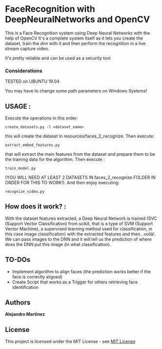 # FaceRecognition with DeepNeuralNetworks and OpenCV
This is a Face Recognition system using Deep Neural Networks with the help of OpenCV
It's a complete system itself as it lets you create the dataset, train the dnn with it and then perform the recognition in a live stream capture video.

It's pretty reliable and can be used as a security tool

### Considerations

TESTED on UBUNTU 19.04

You may have to change some path parameters on Windows Systems!

## USAGE :

Execute the operations in this order:
```
create_datasets.py -l <dataset_name> 
```
this will create the dataset in resources/faces_2_recognize. Then execute:

```
extract_embed_features.py
```
that will extract the main features from the dataset and prepare them to be the trainnig data for the algorithm.
Then execute :
```
train_model.py
```
(YOU WILL NEED AT LEAST 2 DATASETS IN faces_2_recognize FOLDER IN ORDER FOR THIS TO WORK!).
And then enjoy executing:

```
recognize_video.py 
```
## How does it work? :

With the dataset features extracted, a Deep Neural Network is trained (SVC (Support Vector Classification) from scikit, that is a type of SVM (Support Vector Machine), a supervised learning method used for classification, in this case image classification) with the extracted features and then...voilà!.
We can pass images to the DNN and it will tell us the prediction of where does the DNN put this image (in what classification).

## TO-DOs

* Implement algorithm to align faces (the prediction works better if the face is correctly aligned)
* Create Script that works as a Trigger for others retrieving face identification
## Authors

**Alejandro Martinez** 


## License

This project is licensed under the MIT License - see [MIT License](https://opensource.org/licenses/mit-license.php) 

